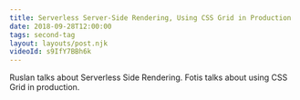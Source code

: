 ```yaml
---
title: Serverless Server-Side Rendering, Using CSS Grid in Production
date: 2018-09-28T12:00:00
tags: second-tag
layout: layouts/post.njk
videoId: s9IfY7BBh6k
---
```


Ruslan talks about Serverless Side Rendering.
Fotis talks about using CSS Grid in production.
